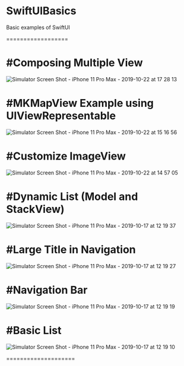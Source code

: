 # SwiftUIBasics
Basic examples of SwiftUI


==================

#Composing Multiple View
=========================

![Simulator Screen Shot - iPhone 11 Pro Max - 2019-10-22 at 17 28 13](https://user-images.githubusercontent.com/16478904/67283707-cae7df00-f4f1-11e9-9482-e9b641314c76.png)


#MKMapView Example using UIViewRepresentable
============================================

![Simulator Screen Shot - iPhone 11 Pro Max - 2019-10-22 at 15 16 56](https://user-images.githubusercontent.com/16478904/67274903-11800e00-f4df-11e9-9adb-ab9f40b0d01d.png)


#Customize ImageView
====================

![Simulator Screen Shot - iPhone 11 Pro Max - 2019-10-22 at 14 57 05](https://user-images.githubusercontent.com/16478904/67273909-04fab600-f4dd-11e9-8261-b0276bb3e5e0.png)


#Dynamic List (Model and StackView)
===================================

![Simulator Screen Shot - iPhone 11 Pro Max - 2019-10-17 at 12 19 37](https://user-images.githubusercontent.com/16478904/66984561-8d8de680-f0d8-11e9-857d-1fc5c30a9f20.png)

#Large Title in Navigation
===========================

![Simulator Screen Shot - iPhone 11 Pro Max - 2019-10-17 at 12 19 27](https://user-images.githubusercontent.com/16478904/66984562-8d8de680-f0d8-11e9-8f9f-2f960cc9bd1e.png)

#Navigation Bar
===============

![Simulator Screen Shot - iPhone 11 Pro Max - 2019-10-17 at 12 19 19](https://user-images.githubusercontent.com/16478904/66984564-8e267d00-f0d8-11e9-80ed-93653df333a2.png)

#Basic List
===========

![Simulator Screen Shot - iPhone 11 Pro Max - 2019-10-17 at 12 19 10](https://user-images.githubusercontent.com/16478904/66984565-8e267d00-f0d8-11e9-8bdf-2437175c496a.png)


====================
